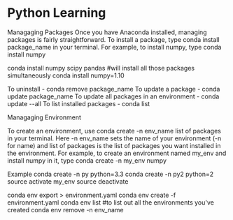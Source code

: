 # Python Learning


Managaging Packages
Once you have Anaconda installed, managing packages is fairly straightforward. To install a package, type conda install package_name in your terminal. For example, to install numpy, type conda install numpy

conda install numpy scipy pandas #will install all those packages simultaneously
conda install numpy=1.10

To uninstall - conda remove package_name
To update a package - conda update package_name
To update all packages in an environment - conda update --all
To list installed packages - conda list

Managaging Environment

To create an environment, use conda create -n env_name list of packages in your terminal. Here -n env_name sets the name of your environment (-n for name) and list of packages is the list of packages you want installed in the environment. For example, to create an environment named my_env and install numpy in it, type conda create -n my_env numpy

Example
conda create -n py python=3.3
conda create -n py2 python=2
source activate my_env
source deactivate 

conda env export > environment.yaml
conda env create -f environment.yaml
conda env list  #to list out all the environments you've created
conda env remove -n env_name
